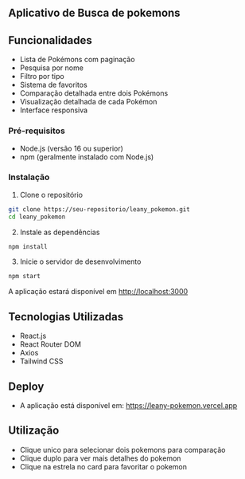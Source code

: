 ## Aplicativo de Busca de pokemons

## Funcionalidades

- Lista de Pokémons com paginação
- Pesquisa por nome
- Filtro por tipo
- Sistema de favoritos
- Comparação detalhada entre dois Pokémons
- Visualização detalhada de cada Pokémon
- Interface responsiva

### Pré-requisitos

- Node.js (versão 16 ou superior)
- npm (geralmente instalado com Node.js)

### Instalação

1. Clone o repositório
```bash
git clone https://seu-repositorio/leany_pokemon.git
cd leany_pokemon
```

2. Instale as dependências
```bash
npm install
```

3. Inicie o servidor de desenvolvimento
```bash
npm start
```

A aplicação estará disponível em [http://localhost:3000](http://localhost:3000)
## Tecnologias Utilizadas

- React.js
- React Router DOM
- Axios
- Tailwind CSS

## Deploy
- A aplicação está disponível em: https://leany-pokemon.vercel.app


## Utilização

- Clique unico para selecionar dois pokemons para comparação
- Clique duplo para ver mais detalhes do pokemon
- Clique na estrela no card para favoritar o pokemon